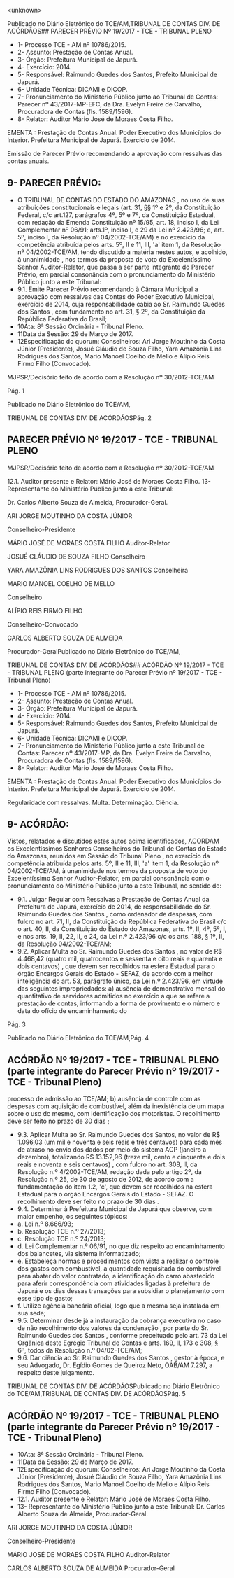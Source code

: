 &lt;unknown&gt;

Publicado  no  Diário Eletrônico do TCE/AM,TRIBUNAL DE CONTAS DIV. DE  ACÓRDÃOS## PARECER PRÉVIO Nº 19/2017 - TCE - TRIBUNAL PLENO

- 1- Processo TCE - AM nº 10786/2015.
- 2- Assunto: Prestação de Contas Anual.
- 3- Órgão: Prefeitura Municipal de Japurá.
- 4- Exercício: 2014.
- 5- Responsável: Raimundo Guedes dos Santos, Prefeito Municipal de Japurá.
- 6- Unidade Técnica: DICAMI e DICOP.
- 7- Pronunciamento  do Ministério  Público  junto  ao Tribunal  de Contas: Parecer  nº 43/2017-MP-EFC,  da  Dra.  Evelyn  Freire  de  Carvalho,  Procuradora  de  Contas  (fls. 1589/1596).
- 8- Relator: Auditor Mário José de Moraes Costa Filho.

EMENTA : Prestação de Contas Anual. Poder Executivo dos Municípios do Interior. Prefeitura Municipal de Japurá. Exercício de 2014.

Emissão de Parecer Prévio recomendando a aprovação com ressalvas das contas anuais.

## 9- PARECER PRÉVIO:

- O  TRIBUNAL  DE  CONTAS  DO  ESTADO  DO  AMAZONAS ,  no  uso  de  suas atribuições  constitucionais  e  legais  (art.  31,  §§  1º  e  2º,  da  Constituição  Federal,  c/c art.127,  parágrafos  4º,  5º  e  7º,  da  Constituição  Estadual,  com  redação  da  Emenda Constituição nº 15/95, art. 18, inciso I, da Lei Complementar nº 06/91; arts.1º, inciso I, e 29  da  Lei  nº  2.423/96;  e,  art.  5º,  inciso  I,  da  Resolução  nº  04/2002-TCE/AM)  e  no exercício da competência atribuída pelos arts. 5º, II e 11, III, 'a' item 1, da Resolução nº 04/2002-TCE/AM,  tendo  discutido  a  matéria  nestes  autos,  e  acolhido, à  unanimidade , nos termos da proposta de voto do Excelentíssimo Senhor Auditor-Relator, que passa a ser parte integrante do Parecer Prévio, em parcial consonância com o pronunciamento do Ministério Público junto a este Tribunal:
- 9.1. Emite Parecer Prévio recomendando à Câmara Municipal a aprovação com ressalvas das Contas do Poder Executivo Municipal, exercício  de  2014,  cuja  responsabilidade  cabia  ao Sr.  Raimundo Guedes dos Santos , com fundamento no art. 31, § 2º, da Constituição da República Federativa do Brasil;
- 10Ata: 8ª Sessão Ordinária - Tribunal Pleno.
- 11Data da Sessão: 29 de Março de 2017.
- 12Especificação  do  quorum: Conselheiros: Ari  Jorge  Moutinho  da  Costa  Júnior (Presidente),  Josué  Cláudio  de  Souza  Filho,  Yara  Amazônia  Lins  Rodrigues  dos Santos, Mario Manoel Coelho de Mello e Alípio Reis Firmo Filho (Convocado).

MJPSR/Decisório feito de acordo com a Resolução nº 30/2012-TCE/AM

Pág. 1

Publicado  no  Diário Eletrônico do TCE/AM,

TRIBUNAL DE CONTAS DIV. DE  ACÓRDÃOSPág. 2

## PARECER PRÉVIO Nº 19/2017 - TCE - TRIBUNAL PLENO

MJPSR/Decisório feito de acordo com a Resolução nº 30/2012-TCE/AM

12.1. Auditor presente e Relator: Mário José de Moraes Costa Filho. 13-  Representante  do  Ministério  Público  junto  a  este Tribunal:

Dr. Carlos  Alberto Souza de Almeida, Procurador-Geral.

ARI JORGE MOUTINHO DA COSTA JÚNIOR

Conselheiro-Presidente

MÁRIO JOSÉ DE MORAES COSTA FILHO Auditor-Relator

JOSUÉ CLÁUDIO DE SOUZA FILHO Conselheiro

YARA AMAZÔNIA LINS RODRIGUES DOS SANTOS Conselheira

MARIO MANOEL COELHO DE MELLO

Conselheiro

ALÍPIO REIS FIRMO FILHO

Conselheiro-Convocado

CARLOS ALBERTO SOUZA DE ALMEIDA

Procurador-GeralPublicado  no  Diário Eletrônico do TCE/AM,

TRIBUNAL DE CONTAS DIV. DE  ACÓRDÃOS## ACÓRDÃO Nº 19/2017 - TCE - TRIBUNAL PLENO (parte integrante do Parecer Prévio nº 19/2017 - TCE - Tribunal Pleno)

- 1- Processo TCE - AM nº 10786/2015.
- 2- Assunto: Prestação de Contas Anual.
- 3- Órgão: Prefeitura Municipal de Japurá.
- 4- Exercício: 2014.
- 5- Responsável: Raimundo Guedes dos Santos, Prefeito Municipal de Japurá.
- 6- Unidade Técnica: DICAMI e DICOP.
- 7- Pronunciamento do Ministério Público junto a este Tribunal de Contas: Parecer nº 43/2017-MP, da Dra. Evelyn  Freire de  Carvalho,  Procuradora  de  Contas  (fls. 1589/1596).
- 8- Relator: Auditor Mário José de Moraes Costa Filho.

EMENTA : Prestação de Contas Anual. Poder Executivo dos Municípios do Interior. Prefeitura Municipal de Japurá. Exercício de 2014.

Regularidade  com  ressalvas.  Multa.  Determinação. Ciência.

## 9- ACÓRDÃO:

Vistos, relatados e discutidos estes autos acima identificados, ACORDAM os Excelentíssimos Senhores Conselheiros do Tribunal de Contas do Estado do Amazonas, reunidos em Sessão do Tribunal Pleno , no exercício da competência atribuída pelos arts. 5º,  II e 11,  III, 'a'  item 1, da Resolução nº 04/2002-TCE/AM, à unanimidade nos termos da proposta de voto do Excelentíssimo Senhor Auditor-Relator, em parcial consonância com o pronunciamento do Ministério Público junto a este Tribunal, no sentido de:

- 9.1. Julgar  Regular  com  Ressalvas a  Prestação  de  Contas  Anual  da Prefeitura  de  Japurá,  exercício  de  2014,  de  responsabilidade  do Sr. Raimundo Guedes dos Santos ,  como ordenador de despesas, com fulcro no art. 71, II, da Constituição da República Federativa do Brasil c/c o art. 40, II, da Constituição do Estado do Amazonas, arts. 1º, II, 4º, 5º, I, e nos arts. 19, II, 22, II, e 24, da Lei n.º 2.423/96 c/c os arts. 188, § 1º, II, da Resolução 04/2002-TCE/AM;
- 9.2. Aplicar Multa ao Sr. Raimundo Guedes dos Santos , no valor de R$ 4.468,42 (quatro  mil, quatrocentos  e  sessenta  e  oito  reais  e quarenta  e  dois  centavos) , que  devem  ser  recolhidos  na  esfera Estadual para o órgão Encargos Gerais do Estado - SEFAZ, de acordo com  a  melhor  inteligência  do  art.  53,  parágrafo  único,  da  Lei  n.º 2.423/96,  em  virtude  das  seguintes  impropriedades:  a)  ausência  de demonstrativo  mensal  do  quantitativo de servidores admitidos no exercício a que se refere a prestação de contas, informando a forma de provimento  e  o  número  e  data  do  ofício  de  encaminhamento  do

Pág. 3

Publicado  no  Diário Eletrônico do TCE/AM,Pág. 4

## ACÓRDÃO Nº 19/2017 - TCE - TRIBUNAL PLENO (parte integrante do Parecer Prévio nº 19/2017 - TCE - Tribunal Pleno)

processo  de  admissão  ao  TCE/AM;  b)  ausência  de  controle  com  as despesas com aquisição de combustível, além da inexistência de um mapa  sobre  o  uso  do  mesmo,  com  identificação  dos  motoristas.  O recolhimento deve ser feito no prazo de 30 dias ;

- 9.3. Aplicar Multa ao Sr. Raimundo Guedes dos Santos, no valor de R$ 1.096,03 (um mil e noventa e seis reais e três centavos) para cada mês de atraso no envio dos dados por meio do sistema ACP (janeiro a dezembro), totalizando R$ 13.152,96 (treze mil, cento e cinquenta e dois reais e noventa e seis centavos) , com fulcro no art. 308, II, da Resolução  n.º 4/2002-TCE/AM,  redação  dada  pelo  artigo  2º,  da Resolução  n.º  25,  de  30  de  agosto  de  2012,  de acordo  com  a fundamentação  do  item  1.2,  'c',  que  devem ser  recolhidos  na  esfera Estadual  para  o  órgão  Encargos  Gerais  do  Estado  -  SEFAZ.  O recolhimento deve ser feito no prazo de 30 dias .
- 9.4. Determinar à  Prefeitura  Municipal  de  Japurá  que  observe,  com  maior empenho, os seguintes tópicos:
- a. Lei n.º 8.666/93;
- b. Resolução TCE n.º 27/2013;
- c. Resolução TCE n.º 24/2013;
- d. Lei Complementar n.º 06/91, no que diz respeito ao encaminhamento dos balancetes, via sistema informatizado;
- e. Estabeleça  normas  e  procedimentos  com  vista  a  realizar  o controle  dos  gastos com  combustível,  a  quantidade  requisitada do combustível para abater do valor contratado, a identificação do carro  abastecido  para  aferir  correspondência  com  atividades ligadas à prefeitura de Japurá e os dias dessas transações para subsidiar o planejamento com esse tipo de gasto;
- f. Utilize agência bancária oficial, logo que a mesma seja instalada em sua sede;
- 9.5. Determinar desde já a instauração da cobrança executiva no caso de não recolhimento dos valores da condenação ,  por  parte  do Sr. Raimundo Guedes dos Santos , conforme preceituado pelo art. 73 da Lei  Orgânica  deste Egrégio  Tribunal  de  Contas  e  arts.  169,  II,  173  e 308, § 6º, todos da Resolução n.º 04/02-TCE/AM;
- 9.6. Dar ciência ao Sr. Raimundo Guedes dos Santos , gestor à época, e seu Advogado, Dr. Egídio Gomes de Queiroz Neto, OAB/AM 7.297, a respeito deste julgamento.

TRIBUNAL DE CONTAS DIV. DE  ACÓRDÃOSPublicado  no  Diário Eletrônico do TCE/AM,TRIBUNAL DE CONTAS DIV. DE  ACÓRDÃOSPág. 5

## ACÓRDÃO Nº 19/2017 - TCE - TRIBUNAL PLENO (parte integrante do Parecer Prévio nº 19/2017 - TCE - Tribunal Pleno)

- 10Ata: 8ª Sessão Ordinária - Tribunal Pleno.
- 11Data da Sessão: 29 de Março de 2017.
- 12Especificação  do  quorum: Conselheiros: Ari  Jorge  Moutinho  da  Costa  Júnior (Presidente),  Josué  Cláudio  de  Souza  Filho,  Yara  Amazônia  Lins  Rodrigues  dos Santos, Mario Manoel Coelho de Mello e Alípio Reis Firmo Filho (Convocado).
- 12.1. Auditor presente e Relator: Mário José de Moraes Costa Filho.
- 13-  Representante  do  Ministério  Público  junto  a  este Tribunal: Dr. Carlos  Alberto Souza de Almeida, Procurador-Geral.

ARI JORGE MOUTINHO DA COSTA JÚNIOR

Conselheiro-Presidente

MÁRIO JOSÉ DE MORAES COSTA FILHO Auditor-Relator

CARLOS ALBERTO SOUZA DE ALMEIDA Procurador-Geral